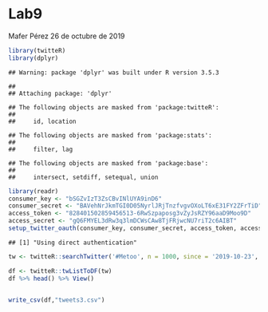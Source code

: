 Lab9
================
Mafer Pérez
26 de octubre de 2019

``` r
library(twitteR)
library(dplyr)
```

    ## Warning: package 'dplyr' was built under R version 3.5.3

    ## 
    ## Attaching package: 'dplyr'

    ## The following objects are masked from 'package:twitteR':
    ## 
    ##     id, location

    ## The following objects are masked from 'package:stats':
    ## 
    ##     filter, lag

    ## The following objects are masked from 'package:base':
    ## 
    ##     intersect, setdiff, setequal, union

``` r
library(readr)
consumer_key <- "bSGZvIzT3ZsCBvINlUYA9inD6"
consumer_secret <- "BAVehNrJkmTGI0D05NyrlJRjTnzfvgvOXoLT6xE31FY2ZFrTiD"
access_token <- "828401502859456513-6RwSzpaposg3vZyJsRZY96aaD9Moo9D"
access_secret <- "gQ6FMYEL3dRw3q3lmDCWsCAw8TjFRjwcNU7riT2c6AIBT"
setup_twitter_oauth(consumer_key, consumer_secret, access_token, access_secret)
```

    ## [1] "Using direct authentication"

``` r
tw <- twitteR::searchTwitter('#Metoo', n = 1000, since = '2019-10-23', retryOnRateLimit = 1e3, lang="en")

df <- twitteR::twListToDF(tw)
df %>% head() %>% View()


write_csv(df,"tweets3.csv")
```
